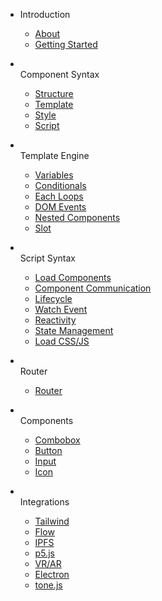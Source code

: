 - Introduction

  - [About](docs/)
  - [Getting Started](docs/getting-started.md)

- <br>Component Syntax

  - [Structure](docs/component-structure.md)
  - [Template](docs/template.md)
  - [Style](docs/style.md)
  - [Script](docs/script.md)

- <br>Template Engine

  - [Variables](docs/variables.md)
  - [Conditionals](docs/conditionals.md)
  - [Each Loops](docs/loops.md)
  - [DOM Events](docs/dom-events.md)
  - [Nested Components](docs/nested-components.md)
  - [Slot](docs/slot.md)

- <br>Script Syntax

  - [Load Components](docs/loadcomponent.md)
  - [Component Communication](docs/component-communication.md)
  - [Lifecycle](docs/lifecycle.md)
  - [Watch Event](docs/watch.md)
  - [Reactivity](docs/reactivity.md)
  - [State Management](docs/state.md)
  - [Load CSS/JS](docs/loadCSSJS.md)

- <br>Router

  - [Router](docs/router.md)

- <br>Components
  - [Combobox](docs/components/combo.md)
  - [Button](docs/components/button.md)
  - [Input](docs/components/input.md)
  - [Icon](docs/components/s-icon.md)

- <br>Integrations

	- [Tailwind](docs/twind.md)
  - [Flow](docs/flow.md)
  - [IPFS](docs/ipfs.md)
  - [p5.js](docs/p5.md)
  - [VR/AR](docs/vr.md)
  - [Electron](docs/electron.md)
  - [tone.js](docs/tone.md)